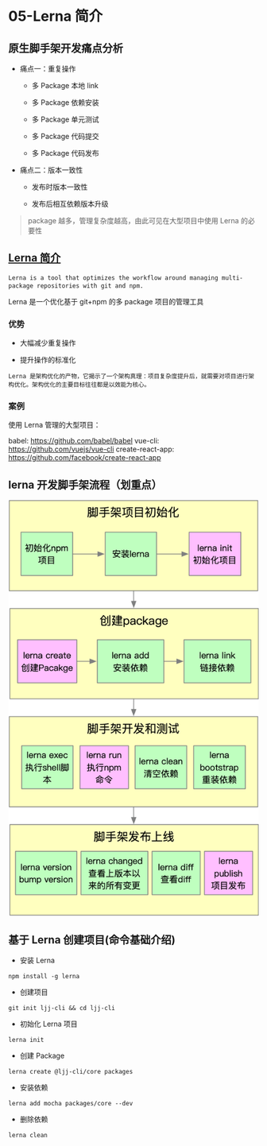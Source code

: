 # 05-Lerna 简介

## 原生脚手架开发痛点分析

- 痛点一：重复操作

  - 多 Package 本地 link

  - 多 Package 依赖安装

  - 多 Package 单元测试

  - 多 Package 代码提交

  - 多 Package 代码发布

- 痛点二：版本一致性

  - 发布时版本一致性

  - 发布后相互依赖版本升级

> package 越多，管理复杂度越高，由此可见在大型项目中使用 Lerna 的必要性

## [Lerna 简介](https://lerna.js.org/)

```
Lerna is a tool that optimizes the workflow around managing multi-package repositories with git and npm.
```

Lerna 是一个优化基于 git+npm 的多 package 项目的管理工具

### 优势

- 大幅减少重复操作

- 提升操作的标准化

```
Lerna 是架构优化的产物，它揭示了一个架构真理：项目复杂度提升后，就需要对项目进行架构优化。架构优化的主要目标往往都是以效能为核心。
```

### 案例

使用 Lerna 管理的大型项目：

babel: https://github.com/babel/babel
vue-cli: https://github.com/vuejs/vue-cli
create-react-app: https://github.com/facebook/create-react-app

## lerna 开发脚手架流程（划重点）

[![06.png](./img/06.png)](./img/06.png)

## 基于 Lerna 创建项目(命令基础介绍)

- 安装 Lerna

```shell
npm install -g lerna
```

- 创建项目

```shell
git init ljj-cli && cd ljj-cli
```

- 初始化 Lerna 项目

```shell
lerna init
```

- 创建 Package

```shell
lerna create @ljj-cli/core packages
```

- 安装依赖

```shell
lerna add mocha packages/core --dev
```

- 删除依赖

```shell
lerna clean
```